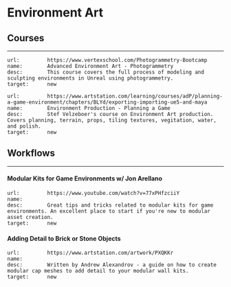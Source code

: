 # Environment Art

## Courses
___

```embed
url:         https://www.vertexschool.com/Photogrammetry-Bootcamp
name:        Advanced Environment Art - Photogrammetry
desc:        This course covers the full process of modeling and sculpting environments in Unreal using photogrammetry.
target:      new
```

```embed
url:         https://www.artstation.com/learning/courses/adP/planning-a-game-environment/chapters/BLYd/exporting-importing-ue5-and-maya
name:        Environment Production - Planning a Game
desc:        Stef Velzeboer's course on Environment Art production. Covers planning, terrain, props, tiling textures, vegitation, water, and polish.
target:      new
```

## Workflows
___

#### Modular Kits for Game Environments w/ Jon Arellano

```embed
url:         https://www.youtube.com/watch?v=77xPHfzciiY
name:        
desc:        Great tips and tricks related to modular kits for game environments. An excellent place to start if you're new to modular asset creation.
target:      new
```

#### Adding Detail to Brick or Stone Objects

```embed
url:         https://www.artstation.com/artwork/PXQKKr
name:        
desc:        Written by Andrew Alexandrov - a guide on how to create modular cap meshes to add detail to your modular wall kits.
target:      new
```

